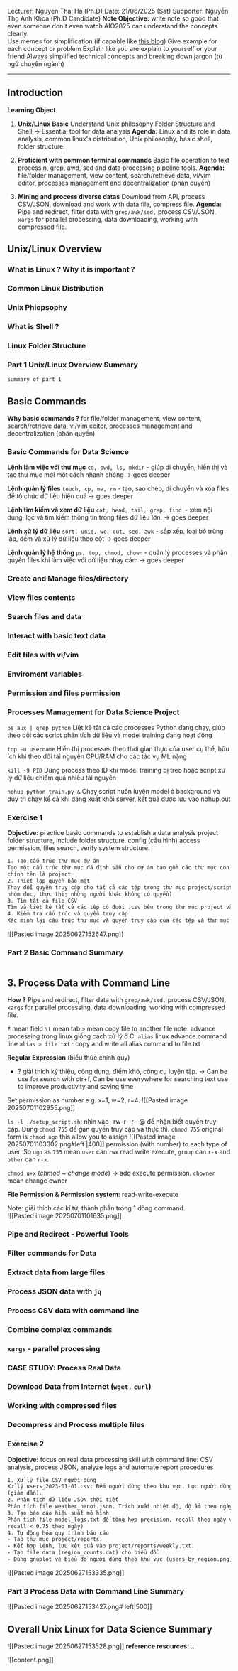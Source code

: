 Lecturer: Nguyen Thai Ha (Ph.D)
Date: 21/06/2025 (Sat)
Supporter: Nguyễn Thọ Anh Khoa (Ph.D Candidate)
**Note Objective:** write note so good that even someone don't even watch AIO2025 can understand the concepts clearly.  
	Use memes for simplification (if capable like [this blog](https://ancient-homburg-f58.notion.site/Coding-Methodology-in-Python-20cbdb2c0896802a9fbefef9bd35ec59))
	Give example for each concept or problem
	Explain like you are explain to yourself or your friend
	Always simplified technical concepts and breaking down jargon (từ ngữ chuyên ngành) 

---
## Introduction
**Learning Object**
1) **Unix/Linux Basic**
	Understand Unix philosophy 
	Folder Structure and Shell -> Essential tool for data analysis
	**Agenda:** Linux and its role in data analysis, common linux's distribution, Unix philosophy,  basic shell, folder structure. 
	
2) **Proficient with common terminal commands**
	Basic file operation to text processin, grep, awd, sed and data processing pipeline tools.
	**Agenda:** file/folder management, view content, search/retrieve data, vi/vim editor, processes management and decentralization (phân quyền)
	
3) **Mining and process diverse datas**
	Download from API, process CSV/JSON, download and work with data file, compress file. 
	**Agenda:** Pipe and redirect, filter data with `grep/awk/sed,` process CSV/JSON, `xargs` for parallel processing, data downloading, working with compressed file.


## Unix/Linux Overview 
### What is Linux ? Why it is important ?


### Common Linux Distribution 


### Unix Phiopsophy 


### What is Shell ?



### Linux Folder Structure



### Part 1 Unix/Linux Overview Summary
```ad-summary
summary of part 1
```



## Basic Commands
**Why basic commands ?** for file/folder management, view content, search/retrieve data, vi/vim editor, processes management and decentralization (phân quyền)

### Basic Commands for Data Science
**Lệnh làm việc với thư mục**
`cd, pwd, ls, mkdir` - giúp di chuyển, hiển thị và tạo thư mục mới một cách nhanh chóng
-> goes deeper 

**Lệnh quản lý files**
`touch, cp, mv, rm` - tạo, sao chép, di chuyển và xóa files để tổ chức dữ liệu hiệu quả
-> goes deeper 

**Lệnh tìm kiếm và xem dữ liệu**
`cat, head, tail, grep, find `- xem nội dung, lọc và tìm kiếm thông tin trong files dữ liệu 
lớn.
-> goes deeper 

**Lệnh xử lý dữ liệu**
`sort, uniq, wc, cut, sed, awk` - sắp xếp, loại bỏ trùng lặp, đếm và xử lý dữ liệu theo cột
-> goes deeper 

**Lệnh quản lý hệ thống**
`ps, top, chmod, chown` - quản lý processes và phân quyền files khi làm việc với dữ liệu nhạy cảm
-> goes deeper 

### Create and Manage files/directory



### View files contents




### Search files and data


### Interact with basic text data 


### Edit files with vi/vim


### Enviroment variables


### Permission and files permission


### Processes Management for Data Science Project
`ps aux | grep python`
Liệt kê tất cả các processes Python đang chạy, giúp theo dõi các script phân tích dữ liệu và model training đang hoạt động

`top -u username`
Hiển thị processes theo thời gian thực của user cụ thể, hữu ích khi theo dõi tài nguyên CPU/RAM cho các tác vụ ML nặng

`kill -9 PID`
Dừng process theo ID khi model training bị treo hoặc script xử lý dữ liệu chiếm quá nhiều tài nguyên

`nohup python train.py &`
Chạy script huấn luyện model ở background và duy trì chạy kể cả khi đăng xuất khỏi server, kết quả được lưu vào nohup.out


### Exercise 1
**Objective:** practice basic commands to establish a data analysis project folder structure, include folder structure, config (cấu hình) access permission, files search, verify system structure. 
```txt
1. Tạo cấu trúc thư mục dự án
Tạo một cấu trúc thư mục đã định sẵn cho dự án bao gồm các thư mục con data, scripts, và results bên trong một thư mục
chính tên là project
2. Thiết lập quyền bảo mật
Thay đổi quyền truy cập cho tất cả các tệp trong thư mục project/scripts/ thành 750 (cho phép chủ sở hữu đọc, ghi, thực thi;
nhóm đọc, thực thi; những người khác không có quyền)
3. Tìm tất cả file CSV
Tìm và liệt kê tất cả các tệp có đuôi .csv bên trong thư mục project và các thư mục con của nó.
4. Kiểm tra cấu trúc và quyền truy cập
Xác minh lại cấu trúc thư mục và quyền truy cập của các tệp và thư mục trong project
```
![[Pasted image 20250627152647.png]]



### Part 2 Basic Command Summary 
```ad-summary
```


## 3. Process Data with Command Line
**How ?** Pipe and redirect, filter data with `grep/awk/sed,` process CSV/JSON, `xargs` for parallel processing, data downloading, working with compressed file.

`F` mean field 
`\t` mean tab
`>` mean copy file to another file
note: advance processing trong linux giống cách xử lý ở C. 
`alias` linux advance command line
	`alias > file.txt` : copy and write all alias command to file.txt 

**Regular Expression** (biểu thức chính quy)
+ ? giải thích ký thiệu, công dụng, điểm khó, công cụ luyện tập. 
-> Can be use for search with ctr+f, Can be use everywhere for searching text use to improve productivity and saving time

Set permission as number e.g. x=1, w=2, r=4.
![[Pasted image 20250701102955.png]]

`ls -l ./setup_script.sh`: nhìn vào -rw-r--r--@ để nhận biết quyền truy cập.
Dùng `chmod 755` để gán quyền truy cập và thực thi.
	`chmod 755`  original form is `chmod ugo` this allow you to assign 
	![[Pasted image 20250701103302.png#left |400]]
	permission (with number) to each type of user.  So `ugo` as `755` mean `user` can `rwx` read write execute, `group` can `r-x` and `other` can `r-x`.    
	 
`chmod u+x` (*chmod ~ change mode*) -> add execute permission.
`chowner` mean change owner

**File Permission & Permission system:** read-write-execute

 
Note: giải thích các kí tự, thành phần trong 1 dòng command.  
![[Pasted image 20250701101635.png]]


### Pipe and Redirect - Powerful Tools


### Filter commands for Data


### Extract data from large files


### Process JSON data with `jq` 


### Process CSV data with command line


### Combine complex commands


### `xargs` - parallel processing 


### CASE STUDY: Process Real Data



### Download Data from Internet (`wget,` `curl`)



### Working with compressed files



### Decompress and Process multiple files



### Exercise 2
**Objective:** focus on real data processing skill with command line: CSV analysis, process JSON, analyze logs and automate report procedures
```txt
1. Xử lý file CSV người dùng
Xử lý users_2023-01-01.csv: Đếm người dùng theo khu vực. Lọc người dùng theo "Active". Sắp xếp theo tần suất truy cập
(giảm dần).
2. Phân tích dữ liệu JSON thời tiết
Phân tích file weather_hanoi.json. Trích xuất nhiệt độ, độ ẩm theo ngày. Tính nhiệt độ & độ ẩm trung bình.
3. Tạo báo cáo hiệu suất mô hình
Phân tích file model_logs.txt để tổng hợp precision, recall theo ngày và phát hiện xu hướng suy giảm (Đếm precision < 0.75 và
recall < 0.75 theo ngày)
4. Tự động hóa quy trình báo cáo
- Tạo thư mục project/reports.
- Kết hợp lệnh, lưu kết quả vào project/reports/weekly.txt.
- Tạo file data (region_counts.dat) cho biểu đồ.
- Dùng gnuplot vẽ biểu đồ người dùng theo khu vực (users_by_region.png)
```
![[Pasted image 20250627153335.png]]


### Part 3 Process Data with Command Line Summary
![[Pasted image 20250627153427.png# left|500]]



## Overall Unix Linux for Data Science Summary
![[Pasted image 20250627153528.png]]
**reference resources:** ...





![[content.png]]